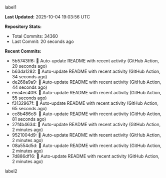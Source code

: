 
label1 
<!-- ACTIVITY_START -->
**Last Updated:** 2025-10-04 19:03:56 UTC

**Repository Stats:**
- Total Commits: 34360
- Last Commit: 20 seconds ago

**Recent Commits:**
- 5b5743ff6: 🤖 Auto-update README with recent activity (GitHub Action, 20 seconds ago)
- b63da1282: 🤖 Auto-update README with recent activity (GitHub Action, 34 seconds ago)
- de268a9a9: 🤖 Auto-update README with recent activity (GitHub Action, 44 seconds ago)
- eea4ec409: 🤖 Auto-update README with recent activity (GitHub Action, 55 seconds ago)
- f3132967f: 🤖 Auto-update README with recent activity (GitHub Action, 65 seconds ago)
- cc8b486c8: 🤖 Auto-update README with recent activity (GitHub Action, 81 seconds ago)
- 27f4b4634: 🤖 Auto-update README with recent activity (GitHub Action, 2 minutes ago)
- 9521004d9: 🤖 Auto-update README with recent activity (GitHub Action, 2 minutes ago)
- 08a554d5d: 🤖 Auto-update README with recent activity (GitHub Action, 2 minutes ago)
- 7d886df16: 🤖 Auto-update README with recent activity (GitHub Action, 2 minutes ago)
<!-- ACTIVITY_END -->

label2
